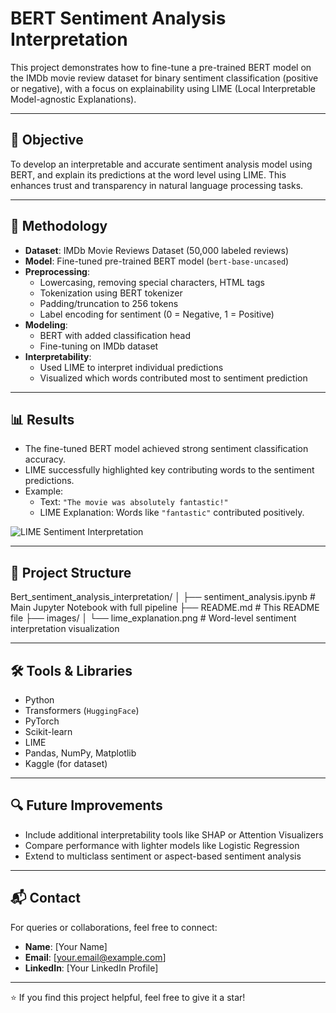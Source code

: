 # BERT Sentiment Analysis Interpretation

This project demonstrates how to fine-tune a pre-trained BERT model on the IMDb movie review dataset for binary sentiment classification (positive or negative), with a focus on explainability using LIME (Local Interpretable Model-agnostic Explanations).

---

## 📌 Objective

To develop an interpretable and accurate sentiment analysis model using BERT, and explain its predictions at the word level using LIME. This enhances trust and transparency in natural language processing tasks.

---

## 🧠 Methodology

- **Dataset**: IMDb Movie Reviews Dataset (50,000 labeled reviews)
- **Model**: Fine-tuned pre-trained BERT model (`bert-base-uncased`)
- **Preprocessing**:
  - Lowercasing, removing special characters, HTML tags
  - Tokenization using BERT tokenizer
  - Padding/truncation to 256 tokens
  - Label encoding for sentiment (0 = Negative, 1 = Positive)
- **Modeling**:
  - BERT with added classification head
  - Fine-tuning on IMDb dataset
- **Interpretability**:
  - Used LIME to interpret individual predictions
  - Visualized which words contributed most to sentiment prediction

---

## 📊 Results

- The fine-tuned BERT model achieved strong sentiment classification accuracy.
- LIME successfully highlighted key contributing words to the sentiment predictions.
- Example:
  - Text: `"The movie was absolutely fantastic!"`
  - LIME Explanation: Words like `"fantastic"` contributed positively.
  
![LIME Sentiment Interpretation](images/Lime_Explanation.png)

---

## 📁 Project Structure

Bert_sentiment_analysis_interpretation/
│
├── sentiment_analysis.ipynb # Main Jupyter Notebook with full pipeline
├── README.md # This README file
├── images/
│ └── lime_explanation.png # Word-level sentiment interpretation visualization



---

## 🛠️ Tools & Libraries

- Python
- Transformers (`HuggingFace`)
- PyTorch
- Scikit-learn
- LIME
- Pandas, NumPy, Matplotlib
- Kaggle (for dataset)

---

## 🔍 Future Improvements

- Include additional interpretability tools like SHAP or Attention Visualizers
- Compare performance with lighter models like Logistic Regression
- Extend to multiclass sentiment or aspect-based sentiment analysis

---

## 📬 Contact

For queries or collaborations, feel free to connect:
- **Name**: [Your Name]
- **Email**: [your.email@example.com]
- **LinkedIn**: [Your LinkedIn Profile]

---

⭐ If you find this project helpful, feel free to give it a star!
